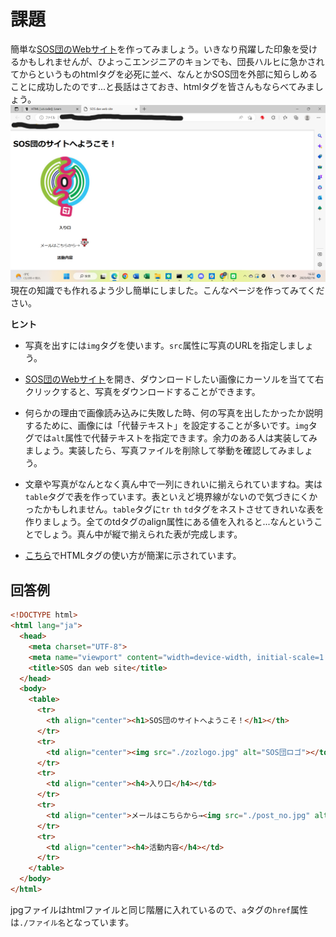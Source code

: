 # 課題
簡単な[SOS団のWebサイト](http://haruhi.tv)を作ってみましょう。いきなり飛躍した印象を受けるかもしれませんが、ひよっこエンジニアのキョンでも、団長ハルヒに急かされてからというものhtmlタグを必死に並べ、なんとかSOS団を外部に知らしめることに成功したのです...と長話はさておき、htmlタグを皆さんもならべてみましょう。
![image.jpg](./image.png)
現在の知識でも作れるよう少し簡単にしました。こんなページを作ってみてください。




  __ヒント__

  
  - 写真を出すには`img`タグを使います。`src`属性に写真のURLを指定しましょう。
  
  - [SOS団のWebサイト](http://haruhi.tv)を開き、ダウンロードしたい画像にカーソルを当てて右クリックすると、写真をダウンロードすることができます。
  
  - 何らかの理由で画像読み込みに失敗した時、何の写真を出したかったか説明するために、画像には「代替テキスト」を設定することが多いです。`img`タグでは`alt`属性で代替テキストを指定できます。余力のある人は実装してみましょう。実装したら、写真ファイルを削除して挙動を確認してみましょう。
  
  - 文章や写真がなんとなく真ん中で一列にきれいに揃えられていますね。実は`table`タグで表を作っています。表といえど境界線がないので気づきにくかったかもしれません。`table`タグに`tr` `th` `td`タグをネストさせてきれいな表を作りましょう。全てのtdタグのalign属性にある値を入れると...なんということでしょう。真ん中が縦で揃えられた表が完成します。
  
  - [こちら](http://www.htmq.com/)でHTMLタグの使い方が簡潔に示されています。

## 回答例

```html
<!DOCTYPE html>
<html lang="ja">
  <head>
    <meta charset="UTF-8">
    <meta name="viewport" content="width=device-width, initial-scale=1.0">
    <title>SOS dan web site</title>
  </head>
  <body>
    <table>
      <tr>
        <th align="center"><h1>SOS団のサイトへようこそ！</h1></th>
      </tr>
      <tr>
        <td align="center"><img src="./zozlogo.jpg" alt="SOS団ロゴ"></td>
      </tr>
      <tr>
        <td align="center"><h4>入り口</h4></td>
      </tr>
      <tr>
        <td align="center">メールはこちらから→<img src="./post_no.jpg" alt="ポスト"></td>
      </tr>
      <tr>
        <td align="center"><h4>活動内容</h4></td>
      </tr>
    </table>
  </body>
</html>
```

jpgファイルはhtmlファイルと同じ階層に入れているので、`a`タグの`href`属性は`./ファイル名`となっています。
